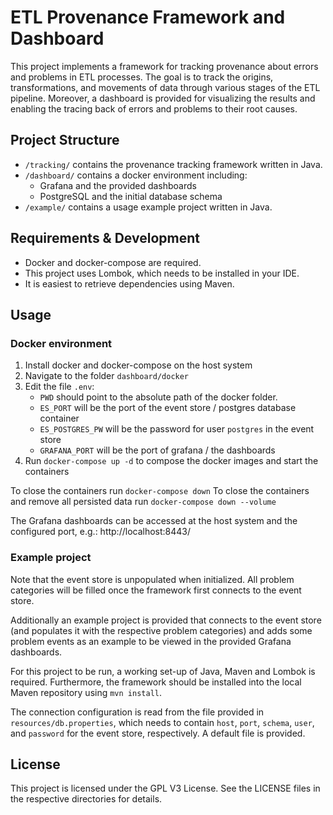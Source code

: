 # ETL Provenance Framework and Dashboard

This project implements a framework for tracking provenance about errors and problems in ETL processes. The goal is to track the origins, transformations, and movements of data through various stages of the ETL pipeline. Moreover, a dashboard is provided for visualizing the results and enabling the tracing back of errors and problems to their root causes. 

## Project Structure

 * `/tracking/` contains the provenance tracking framework written in Java.
 * `/dashboard/` contains a docker environment including:
   * Grafana and the provided dashboards
   * PostgreSQL and the initial database schema
* `/example/` contains a usage example project written in Java.

## Requirements & Development

* Docker and docker-compose are required.
* This project uses Lombok, which needs to be installed in your IDE.
* It is easiest to retrieve dependencies using Maven.
## Usage

### Docker environment

1. Install docker and docker-compose on the host system
2. Navigate to the folder `dashboard/docker`
3. Edit the file `.env`:
	* `PWD` should point to the absolute path of the docker folder.
	* `ES_PORT` will be the port of the event store / postgres database container
	* `ES_POSTGRES_PW` will be the password for user `postgres` in the event store
	* `GRAFANA_PORT` will be the port of grafana / the dashboards
4. Run `docker-compose up -d` to compose the docker images and start the containers

To close the containers run `docker-compose down`
To close the containers and remove all persisted data run `docker-compose down --volume`

The Grafana dashboards can be accessed at the host system and the configured port, e.g.: http://localhost:8443/
### Example project

Note that the event store is unpopulated when initialized. All problem categories will be filled once the framework first connects to the event store.

Additionally an example project is provided that connects to the event store (and populates it with the respective problem categories) and adds some problem events as an example to be viewed in the provided Grafana dashboards.

For this project to be run, a working set-up of Java, Maven and Lombok is required. Furthermore, the framework should be installed into the local Maven repository using `mvn install`.

The connection configuration is read from the file provided in `resources/db.properties`, which needs to contain `host`, `port`, `schema`, `user`, and `password` for the event store, respectively. A default file is provided.
## License

This project is licensed under the GPL V3 License. See the LICENSE files in the respective directories for details.
